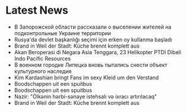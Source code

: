 # Latest News
-  В Запорожской области рассказали о выселении жителей на подконтрольные Украине территории
-  Rusya'da devlet başkanlığı seçimi için erken oy kullanma başladı
-  Brand in Weil der Stadt: Küche brennt komplett aus
-  Akan Beroperasi di Negara Asia Tenggara, 23 Helikopter PTDI Dibeli Indo Pacific Resources
-  В военном городке Липецка вновь пытались снести объект культурного наследия
-  Kim Kardashian bringt Fans im sexy Kleid um den Verstand
-  Boodschappen uit een spuitbus
-  Boodschappen uit een spuitbus
-  Nazir: "Ölkənin hərbi-sənaye istehsalı və ixracı artırılacaq"
-  Brand in Weil der Stadt: Küche brennt komplett aus
